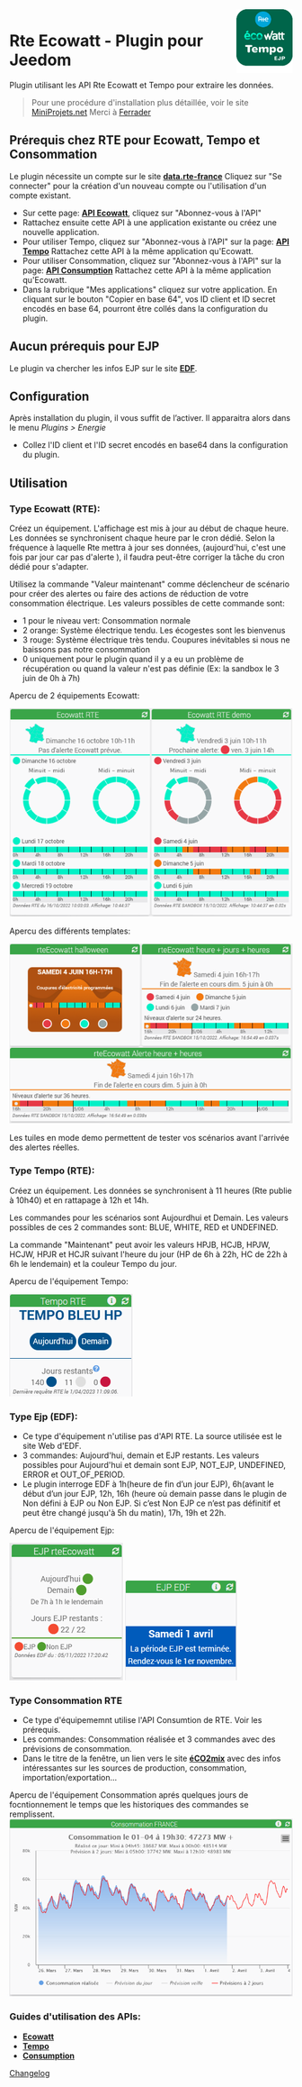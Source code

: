 <img align="right" src="../images/rteEcowatt_icon.png" width="100">

# Rte Ecowatt - Plugin pour Jeedom

Plugin utilisant les API Rte Ecowatt et Tempo pour extraire les données.

> Pour une procédure d'installation plus détaillée, voir le site [MiniProjets.net](https://miniprojets.net/index.php/2022/10/13/plugin-rteecowatt-ou-comment-preparer-sa-domotique-a-la-reduction-denergie/) Merci à [Ferrader](https://community.jeedom.com/u/ferrader)

## Prérequis chez RTE pour Ecowatt, Tempo et Consommation

Le plugin nécessite un compte sur le site [**data.rte-france**](https://data.rte-france.com) Cliquez sur "Se connecter" pour la création d'un nouveau compte ou l'utilisation d'un compte existant.
- Sur cette page: [**API Ecowatt**](https://data.rte-france.com/catalog/-/api/consumption/Ecowatt/v4.0), cliquez sur "Abonnez-vous à l'API"
- Rattachez ensuite cette API à une application existante ou créez une nouvelle application.
- Pour utiliser Tempo, cliquez sur "Abonnez-vous à l'API" sur la page: [**API Tempo**](https://data.rte-france.com/catalog/-/api/consumption/Tempo-Like-Supply-Contract/v1.1) Rattachez cette API à la même application qu'Ecowatt.
- Pour utiliser Consommation, cliquez sur "Abonnez-vous à l'API" sur la page: [**API Consumption**](https://data.rte-france.com/catalog/-/api/consumption/Consumption/v1.2) Rattachez cette API à la même application qu'Ecowatt.
- Dans la rubrique "Mes applications" cliquez sur votre application. En cliquant sur le bouton "Copier en base 64", vos ID client et ID secret encodés en base 64, pourront être collés dans la configuration du plugin. 

## Aucun prérequis pour EJP
Le plugin va chercher les infos EJP sur le site [**EDF**](https://particulier.edf.fr/fr/accueil/gestion-contrat/options/ejp.html).

## Configuration

Après installation du plugin, il vous suffit de l’activer.
Il apparaitra alors dans le menu *Plugins > Energie*
- Collez l'ID client et l'ID secret encodés en base64 dans la configuration du plugin.

## Utilisation
### Type Ecowatt (RTE):
Créez un équipement. L'affichage est mis à jour au début de chaque heure. Les données se synchronisent chaque heure par le cron dédié. Selon la fréquence à laquelle Rte mettra à jour ses données, (aujourd'hui, c'est une fois par jour car pas d'alerte ), il faudra peut-être corriger la tâche du cron dédié pour s'adapter. 

Utilisez la commande "Valeur maintenant" comme déclencheur de scénario pour créer des alertes ou faire des actions de réduction de votre consommation électrique. Les valeurs possibles de cette commande sont:
- 1 pour le niveau vert: Consommation normale
- 2 orange: Système électrique tendu. Les écogestes sont les bienvenus 
- 3 rouge: Système électrique très tendu. Coupures inévitables si nous ne baissons pas notre consommation 
- 0 uniquement pour le plugin quand il y a eu un problème de récupération ou quand la valeur n'est pas définie (Ex: la sandbox le 3 juin de 0h à 7h)

Apercu de 2 équipements Ecowatt:

<img src="../images/EcowattTuiles.png">

Apercu des différents templates:

<img src="../images/rteEcowattTemplates.PNG">

Les tuiles en mode demo permettent de tester vos scénarios avant l'arrivée des alertes réelles.

### Type Tempo (RTE):
Créez un équipement. Les données se synchronisent à 11 heures (Rte publie à 10h40) et en rattapage à 12h et 14h.

Les commandes pour les scénarios sont Aujourdhui et Demain.
Les valeurs possibles de ces 2 commandes sont: BLUE, WHITE, RED et UNDEFINED.

La commande "Maintenant" peut avoir les valeurs HPJB, HCJB, HPJW, HCJW, HPJR et HCJR suivant l'heure du jour (HP de 6h à 22h, HC de 22h à 6h le lendemain) et la couleur Tempo du jour.

Apercu de l'équipement Tempo:

<img src="../images/TempoTuile.png">

### Type Ejp (EDF):
- Ce type d'équipement n'utilise pas d'API RTE. La source utilisée est le site Web d'EDF.
- 3 commandes: Aujourd'hui, demain et EJP restants. Les valeurs possibles pour Aujourd'hui et demain sont EJP, NOT_EJP, UNDEFINED, ERROR et OUT_OF_PERIOD.
- Le plugin interroge EDF à 1h(heure de fin d’un jour EJP), 6h(avant le début d’un jour EJP, 12h, 16h (heure où demain passe dans le plugin de Non défini à EJP ou Non EJP. Si c’est Non EJP ce n’est pas définitif et peut être changé jusqu'à 5h du matin), 17h, 19h et 22h.

Apercu de l'équipement Ejp:

<img src="../images/EjpTuile.png"> <img src="../images/EjpTuileHorsSaison.png">

### Type Consommation RTE
- Ce type d'équipememnt utilise l'API Consumtion de RTE. Voir les prérequis.
- Les commandes: Consommation réalisée et 3 commandes avec des prévisions de consommation.
- Dans le titre de la fenêtre, un lien vers le site [**éCO2mix**](https://www.rte-france.com/eco2mix) avec des infos intéressantes sur les sources de production, consommation, importation/exportation...

Apercu de l'équipement Consommation aprés quelques jours de focntionnement le temps que les historiques des commandes se remplissent.
<img src="../images/rteConsommation.png">

### Guides d'utilisation des APIs:
- [**Ecowatt**](https://data.rte-france.com/catalog/-/api/doc/user-guide/Ecowatt/4.0)
- [**Tempo**](https://data.rte-france.com/catalog/-/api/doc/user-guide/Tempo+Like+Supply+Contract/1.1)
- [**Consumption**](https://data.rte-france.com/catalog/-/api/doc/user-guide/Consumption/1.2)


[Changelog](changelog.md)

